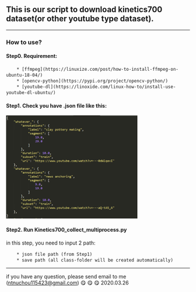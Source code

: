 ## This is our script to download kinetics700 dataset(or other youtube type dataset).
- - -
### How to use?
#### Step0. Requirement:
```
    * [ffmpeg](https://linuxize.com/post/how-to-install-ffmpeg-on-ubuntu-18-04/)
    * [opencv-python](https://pypi.org/project/opencv-python/)
    * [youtube-dl](https://linoxide.com/linux-how-to/install-use-youtube-dl-ubuntu/)
```

#### Step1. Check you have .json file like this:
<img src="https://github.com/chou141253/download_kinetics700/blob/master/img/train.json.png" width=360px/>

#### Step2. Run Kinetics700_collect_multiprocess.py
in this step, you need to input 2 path:
```
    * json file path (from Step1)
    * save path (all class-folder will be created automatically)
``` 

- - -
if you have any question, please send email to me (ntnuchou115423@gmail.com)
:yum: :yum: :yum:
2020.03.26


